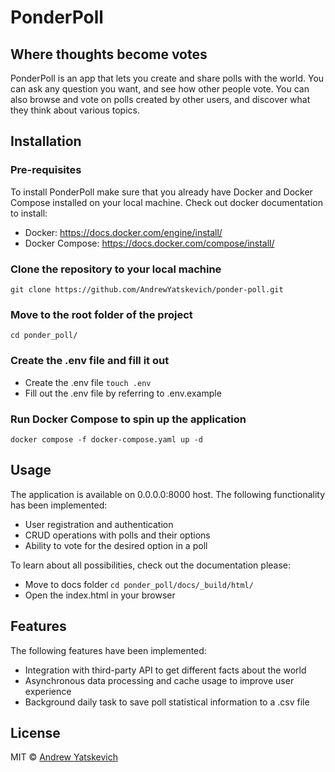 # PonderPoll
## Where thoughts become votes

PonderPoll is an app that lets you create and share polls with the world.
You can ask any question you want, and see how other people vote.
You can also browse and vote on polls created by other users, and discover
what they think about various topics.

## Installation

### Pre-requisites

To install PonderPoll make sure that you already have Docker and Docker Compose
installed on your local machine.
Check out docker documentation to install:
- Docker: https://docs.docker.com/engine/install/
- Docker Compose: https://docs.docker.com/compose/install/

### Clone the repository to your local machine

`git clone https://github.com/AndrewYatskevich/ponder-poll.git`

### Move to the root folder of the project

`cd ponder_poll/`

### Create the .env file and fill it out

- Create the .env file `touch .env`
- Fill out the .env file by referring to .env.example

### Run Docker Compose to spin up the application

`docker compose -f docker-compose.yaml up -d`

## Usage

The application is available on 0.0.0.0:8000 host.
The following functionality has been implemented:
- User registration and authentication
- CRUD operations with polls and their options
- Ability to vote for the desired option in a poll

To learn about all possibilities, check out the documentation please:
- Move to docs folder `cd ponder_poll/docs/_build/html/`
- Open the index.html in your browser

## Features

The following features have been implemented:
- Integration with third-party API to get different facts about the world
- Asynchronous data processing and cache usage to improve user experience
- Background daily task to save poll statistical information to a .csv file

## License
MIT © [Andrew Yatskevich](https://github.com/AndrewYatskevich)
